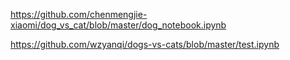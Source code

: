 https://github.com/chenmengjie-xiaomi/dog_vs_cat/blob/master/dog_notebook.ipynb

https://github.com/wzyanqi/dogs-vs-cats/blob/master/test.ipynb

